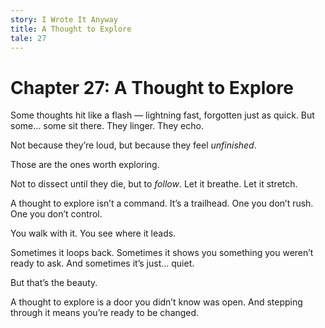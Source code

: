 ```yaml
---
story: I Wrote It Anyway
title: A Thought to Explore
tale: 27
---
```


# Chapter 27: A Thought to Explore

Some thoughts hit like a flash —
lightning fast, forgotten just as quick.
But some…
some sit there.
They linger. They echo.

Not because they’re loud,
but because they feel *unfinished*.

Those are the ones worth exploring.

Not to dissect until they die,
but to *follow*.
Let it breathe.
Let it stretch.

A thought to explore isn’t a command.
It’s a trailhead.
One you don’t rush.
One you don’t control.

You walk with it.
You see where it leads.

Sometimes it loops back.
Sometimes it shows you something you weren’t ready to ask.
And sometimes it’s just… quiet.

But that’s the beauty.

A thought to explore is a door you didn’t know was open.
And stepping through it means
you’re ready to be changed.
